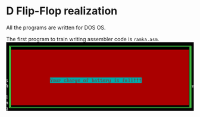 # D Flip-Flop realization

All the programs are written for DOS OS.

The first program to train writing assembler code is `ramka.asm`.
<img src="Ramka//ramka.png" alt="drawing" width="700"/>
